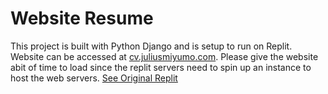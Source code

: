 # Website Resume

This project is built with Python Django and is setup to run on Replit. Website can be accessed at [cv.juliusmiyumo.com](https://cv.juliusmiyumo.com/). Please give the website abit of time to load since the replit servers need to spin up an instance to host the web servers. 
[See Original Replit](https://replit.com/@Julius777/Website-CV)
